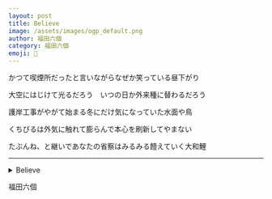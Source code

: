 ```yaml
---
layout: post
title: Believe
image: /assets/images/ogp_default.png
author: 福田六個
category: 福田六個
emoji: 🦟
---
```


<div class="tanka-area"><div class="tanka">
<p>かつて喫煙所だったと言いながらなぜか笑っている昼下がり</p>

<p>大空にはじけて光るだろう　いつの日か外来種に替わるだろう</p>

<p>護岸工事がやがて始まる冬にだけ気になっていた水面や鳥</p>

<p>くちびるは外気に触れて膨らんで本心を刷新してやまない</p>

<p>たぶんね、と継いであなたの省察はみるみる饐えていく大和鯉</p>

</div></div>

---

<details><summary>Believe</summary>
かつて喫煙所だったと言いながらなぜか笑っている昼下がり<br />
大空にはじけて光るだろう　いつの日か外来種に替わるだろう<br />
護岸工事がやがて始まる冬にだけ気になっていた水面や鳥<br />
くちびるは外気に触れて膨らんで本心を刷新してやまない<br />
たぶんね、と継いであなたの省察はみるみる饐えていく大和鯉<br />
<br />

</details>

福田六個
